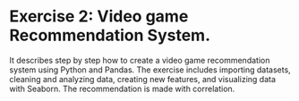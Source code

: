 # Exercise 2: Video game Recommendation System.
It describes step by step how to create a video game recommendation system using Python and Pandas. The exercise includes importing datasets, cleaning and analyzing data, creating new features, and visualizing data with Seaborn. The recommendation is made with correlation.
